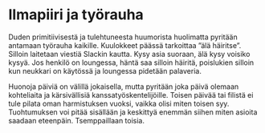 # Ilmapiiri ja työrauha

Duden primitiivisestä ja tulehtuneesta huumorista huolimatta pyritään antamaan työrauha kaikille. Kuulokkeet päässä tarkoittaa ”älä häiritse”. Silloin laitetaan viestiä Slackin kautta. Kysy asia suoraan, älä kysy voisiko kysyä. Jos henkilö on loungessa, häntä saa silloin häiritä, poislukien silloin kun neukkari on käytössä ja loungessa pidetään palaveria.

Huonoja päiviä on välillä jokaisella, mutta pyritään joka päivä olemaan kohteliaita ja kärsivällisiä kanssatyöskentelijöille. Toisen päivää tai filistä ei tule pilata oman harmistuksen vuoksi, vaikka olisi miten toisen syy. Tuohtumuksen voi pitää sisällään ja keskittyä enemmän siihen miten asioita saadaan eteenpäin. Tsemppaillaan toisia.
